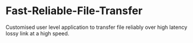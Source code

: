 # Fast-Reliable-File-Transfer
Customised user level application to transfer file reliably over high latency lossy link at a high speed.
